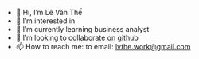 - 👋 Hi, I’m Lê Văn Thế
- 👀 I’m interested in 
- 🌱 I’m currently learning business analyst
- 💞️ I’m looking to collaborate on github
- 📫 How to reach me: to email: lvthe.work@gmail.com

<!---
LVThe-github/LVThe-github is a ✨ special ✨ repository because its `README.md` (this file) appears on your GitHub profile.
You can click the Preview link to take a look at your changes.
--->
